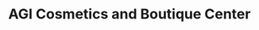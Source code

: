 ---
title: "AGI Cosmetics and Boutique Center"
url: /accra/agi-cosmetics-and-boutique-center/
shop: clothes
---